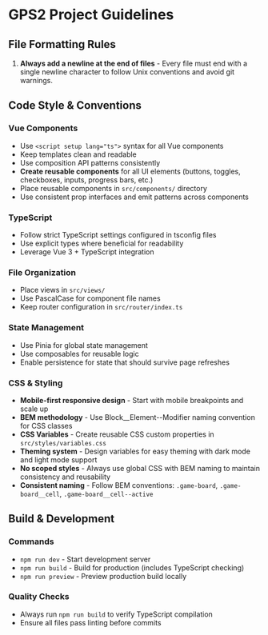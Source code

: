 # GPS2 Project Guidelines

## File Formatting Rules

1. **Always add a newline at the end of files** - Every file must end with a single newline character to follow Unix conventions and avoid git warnings.

## Code Style & Conventions

### Vue Components
- Use `<script setup lang="ts">` syntax for all Vue components
- Keep templates clean and readable
- Use composition API patterns consistently
- **Create reusable components** for all UI elements (buttons, toggles, checkboxes, inputs, progress bars, etc.)
- Place reusable components in `src/components/` directory
- Use consistent prop interfaces and emit patterns across components

### TypeScript
- Follow strict TypeScript settings configured in tsconfig files
- Use explicit types where beneficial for readability
- Leverage Vue 3 + TypeScript integration

### File Organization
- Place views in `src/views/`
- Use PascalCase for component file names
- Keep router configuration in `src/router/index.ts`

### State Management
- Use Pinia for global state management
- Use composables for reusable logic
- Enable persistence for state that should survive page refreshes

### CSS & Styling
- **Mobile-first responsive design** - Start with mobile breakpoints and scale up
- **BEM methodology** - Use Block__Element--Modifier naming convention for CSS classes
- **CSS Variables** - Create reusable CSS custom properties in `src/styles/variables.css`
- **Theming system** - Design variables for easy theming with dark mode and light mode support
- **No scoped styles** - Always use global CSS with BEM naming to maintain consistency and reusability
- **Consistent naming** - Follow BEM conventions: `.game-board`, `.game-board__cell`, `.game-board__cell--active`

## Build & Development

### Commands
- `npm run dev` - Start development server
- `npm run build` - Build for production (includes TypeScript checking)
- `npm run preview` - Preview production build locally

### Quality Checks
- Always run `npm run build` to verify TypeScript compilation
- Ensure all files pass linting before commits